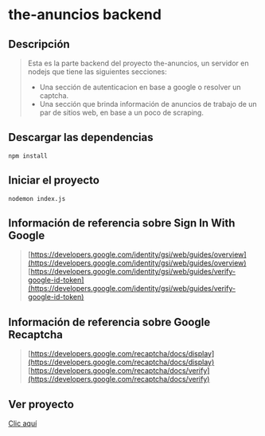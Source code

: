 # the-anuncios backend



## Descripción
> Esta es la parte backend del proyecto the-anuncios, un servidor en nodejs que tiene las siguientes secciones:
> * Una sección de autenticacion en base a google o resolver un captcha.
> * Una sección que brinda información de anuncios de trabajo de un par de sitios web, en base a un poco de scraping.



## Descargar las dependencias
```
npm install
```

## Iniciar el proyecto
```
nodemon index.js
```

## Información de referencia sobre Sign In With Google 

> [https://developers.google.com/identity/gsi/web/guides/overview](https://developers.google.com/identity/gsi/web/guides/overview)<br/>
> [https://developers.google.com/identity/gsi/web/guides/verify-google-id-token](https://developers.google.com/identity/gsi/web/guides/verify-google-id-token)


## Información de referencia sobre Google Recaptcha

> [https://developers.google.com/recaptcha/docs/display](https://developers.google.com/recaptcha/docs/display) <br/>
> [https://developers.google.com/recaptcha/docs/verify](https://developers.google.com/recaptcha/docs/verify)



## Ver proyecto

[Clic aquí](https://anuncios-angular.fly.dev)
